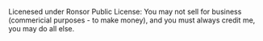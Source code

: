 Licenesed under Ronsor Public License: You may not sell for business (commericial purposes - to make money), and you must always credit me, you may do all else.
